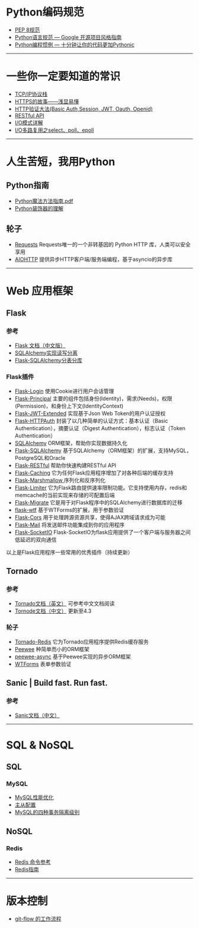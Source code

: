 # Python编码规范
- [PEP 8规范](https://github.com/PuTongjian/python-stack/blob/master/doc/PEP%208.md)
- [Python语言规范 — Google 开源项目风格指南](https://github.com/PuTongjian/python-stack/blob/master/doc/Python%E8%AF%AD%E8%A8%80%E8%A7%84%E8%8C%83%5BGoogle%E5%BC%80%E6%BA%90%E9%A1%B9%E7%9B%AE%E9%A3%8E%E6%A0%BC%E6%8C%87%E5%8D%97%5D.pdf)
- [Python编程惯例 — 十分钟让你的代码更加Pythonic](https://github.com/PuTongjian/python-stack/blob/master/doc/Python%E7%BC%96%E7%A8%8B%E6%83%AF%E4%BE%8B.pdf)

---

# 一些你一定要知道的常识
- [TCP/IP协议栈](https://developer.51cto.com/art/201906/597961.htm)
- [HTTPS的故事——浅显易懂](https://juejin.im/post/5a66ba596fb9a01cb64eed6f)
- [HTTP验证大法(Basic Auth,Session, JWT, Oauth, Openid)](https://segmentfault.com/a/1190000008481722)
- [RESTful API](http://www.ruanyifeng.com/blog/2018/10/restful-api-best-practices.html)
- [I/O模式详解](https://github.com/PuTongjian/python-stack/blob/master/doc/IO%E6%A8%A1%E5%BC%8F%E8%AF%A6%E8%A7%A3.md)
- [I/O多路复用之select、poll、epoll](https://www.cnblogs.com/aspirant/p/9166944.html)

---

# 人生苦短，我用Python
## Python指南
- [Python魔法方法指南.pdf](https://github.com/PuTongjian/python-stack/blob/master/doc/Python%E9%AD%94%E6%B3%95%E6%96%B9%E6%B3%95%E6%8C%87%E5%8D%97.pdf)
- [Python装饰器的理解](https://github.com/PuTongjian/python-stack/blob/master/doc/Python%E8%A3%85%E9%A5%B0%E5%99%A8%E7%9A%84%E7%90%86%E8%A7%A3.md)

## 轮子
- [Requests](https://cn.python-requests.org/zh_CN/latest/)  Requests唯一的一个非转基因的 Python HTTP 库，人类可以安全享用
- [AIOHTTP](https://www.cntofu.com/book/127/readme.html)  提供异步HTTP客户端/服务端编程，基于asyncio的异步库

---

# Web 应用框架
## Flask
### 参考
- [Flask 文档（中文版）](https://dormousehole.readthedocs.io/en/latest/)
- [SQLAlchemy实现读写分离](https://github.com/PuTongjian/python/blob/master/doc/SQLAlchemy%E5%AE%9E%E7%8E%B0%E8%AF%BB%E5%86%99%E5%88%86%E7%A6%BB.md)
- [Flask-SQLAlchemy分表分库](http://www.pythondoc.com/flask-sqlalchemy/binds.html)
### Flask插件
- [Flask-Login](http://www.pythondoc.com/flask-login/)  使用Cookie进行用户会话管理
- [Flask-Principal](https://flask-principal-cn.readthedocs.io/zh_CN/latest/)  主要的组件包括身份(Identity)，需求(Needs)，权限(Permission)，和身份上下文(IdentityContext)
- [Flask-JWT-Extended](https://flask-jwt-extended.readthedocs.io/en/latest/) 实现基于Json Web Token的用户认证授权
- [Flask-HTTPAuth](https://flask-httpauth.readthedocs.io/en/latest/)  封装了以几种简单的认证方式：基本认证（Basic Authentication），摘要认证（Digest Authentication），标志认证（Token Authentication）
- [SQLAlchemy](https://www.osgeo.cn/sqlalchemy/) ORM框架，帮助你实现数据持久化
- [Flask-SQLAlchemy](http://www.pythondoc.com/flask-sqlalchemy/)  基于SQLAlchemy（ORM框架）的扩展，支持MySQL，PostgreSQL和Oracle
- [Flask-RESTful](http://www.pythondoc.com/Flask-RESTful/index.html)  帮助你快速构建RESTful API
- [Flask-Caching](https://pythonhosted.org/Flask-Caching/)  它为任何Flask应用程序增加了对各种后端的缓存支持
- [Flask-Marshmallow ](https://flask-marshmallow.readthedocs.io/en/latest/)  序列化和反序列化
- [Flask-Limiter](https://flask-limiter.readthedocs.io/en/stable/)  它为Flask路由提供速率限制功能。它支持使用内存，redis和memcache的当前实现来存储的可配置后端
- [Flask-Migrate](https://flask-migrate.readthedocs.io/en/latest/)  它是用于对Flask程序中的SQLAlchemy进行数据库的迁移
- [flask-wtf](http://www.pythondoc.com/flask-wtf/)  基于WTForms的扩展，用于参数验证
- [Flask-Cors](https://flask-cors.readthedocs.io/en/latest/)  用于处理跨源资源共享，使得AJAX跨域请求成为可能
- [Flask-Mail](https://pythonhosted.org/Flask-Mail/)  将发送邮件功能集成到你的应用程序
- [Flask-SocketIO](https://flask-socketio.readthedocs.io/en/latest/)  Flask-SocketIO为flask应用提供了一个客户端与服务器之间低延迟的双向通信

以上是Flask应用程序一些常用的优秀插件（持续更新）


## Tornado
### 参考
- [Tornado文档（英文）](http://www.tornadoweb.org/en/stable/)  可参考中文文档阅读
- [Tornode文档（中文）](https://tornado-zh.readthedocs.io/zh/latest/)  更新至4.3
### 轮子
- [Tornado-Redis](https://github.com/leporo/tornado-redis)  它为Tornado应用程序提供Redis缓存服务
- [Peewee](https://www.osgeo.cn/peewee/)  种简单而小的ORM框架
- [peewee-async](https://peewee-async.readthedocs.io/en/latest/)  基于Peewee实现的异步ORM框架
- [WTForms](https://wtforms.readthedocs.io/en/stable/) 表单参数验证

## Sanic | Build fast. Run fast.
### 参考
- [Sanic文档（中文）](https://www.osgeo.cn/sanic/)
---


# SQL & NoSQL
## SQL
### MySQL
- [MySQL性能优化](https://github.com/PuTongjian/python/blob/master/doc/MySQL%E6%80%A7%E8%83%BD%E4%BC%98%E5%8C%96.md)
- [主从配置](https://github.com/PuTongjian/python/blob/master/doc/MySQL%E4%B8%BB%E4%BB%8E%E5%A4%8D%E5%88%B6.md)
- [MySQL的四种事务隔离级别](https://github.com/PuTongjian/python/blob/master/doc/MySQL%E7%9A%84%E5%9B%9B%E7%A7%8D%E4%BA%8B%E5%8A%A1%E9%9A%94%E7%A6%BB%E7%BA%A7%E5%88%AB.md)

## NoSQL
### Redis
- [Redis 命令参考](http://doc.redisfans.com/)
- [Redis指南](https://github.com/PuTongjian/python-stack/blob/master/doc/Redis%E6%8C%87%E5%8D%97.md)

---

# 版本控制
- [git-flow 的工作流程](https://www.git-tower.com/learn/git/ebook/cn/command-line/advanced-topics/git-flow)
